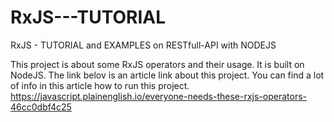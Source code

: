# RxJS---TUTORIAL
RxJS - TUTORIAL and EXAMPLES on RESTfull-API with NODEJS

This project is about some RxJS operators and their usage. It is built on NodeJS.
The link belov is an article link about this project. You can find a lot of info 
in this article how to run this project.
https://javascript.plainenglish.io/everyone-needs-these-rxjs-operators-46cc0dbf4c25
